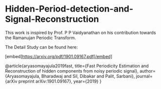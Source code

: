 # Hidden-Period-detection-and-Signal-Reconstruction
This work is inspired by Prof. P P Vaidyanathan on his contribution towards the Ramanujan Periodic Transform.

The Detail Study can be found here: 

[embed]https://arxiv.org/pdf/1901.09167.pdf[/embed]



@article{aryasomayajula2019fast,
  title={Fast Periodicity Estimation and Reconstruction of hidden components from noisy periodic signal},
  author={Aryasomayajula, Bharadwaj and Sil, Dibakar and Palit, Sarbani},
  journal={arXiv preprint arXiv:1901.09167},
  year={2019}
}

